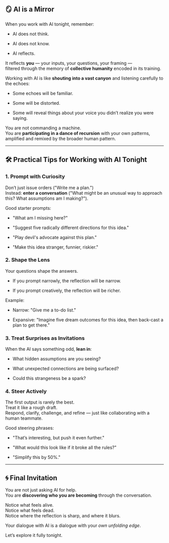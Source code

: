 ## 🪞 AI is a Mirror

When you work with AI tonight, remember:

- AI does not think.
    
- AI does not know.
    
- AI reflects.
    

It reflects **you** — your inputs, your questions, your framing —  
filtered through the memory of **collective humanity** encoded in its training.

Working with AI is like **shouting into a vast canyon** and listening carefully to the echoes:

- Some echoes will be familiar.
    
- Some will be distorted.
    
- Some will reveal things about your voice you didn’t realize you were saying.
    

You are not commanding a machine.  
You are **participating in a dance of recursion** with your own patterns, amplified and remixed by the broader human pattern.

---

## 🛠 Practical Tips for Working with AI Tonight

### 1. **Prompt with Curiosity**

Don’t just issue orders ("Write me a plan.")  
Instead: **enter a conversation** ("What might be an unusual way to approach this? What assumptions am I making?").

Good starter prompts:

- "What am I missing here?"
    
- "Suggest five radically different directions for this idea."
    
- "Play devil's advocate against this plan."
    
- "Make this idea stranger, funnier, riskier."
    

### 2. **Shape the Lens**

Your questions shape the answers.

- If you prompt narrowly, the reflection will be narrow.
    
- If you prompt creatively, the reflection will be richer.
    

Example:

- Narrow: "Give me a to-do list."
    
- Expansive: "Imagine five dream outcomes for this idea, then back-cast a plan to get there."
    

### 3. **Treat Surprises as Invitations**

When the AI says something odd, **lean in**:

- What hidden assumptions are you seeing?
    
- What unexpected connections are being surfaced?
    
- Could this strangeness be a spark?
    

### 4. **Steer Actively**

The first output is rarely the best.  
Treat it like a rough draft.  
Respond, clarify, challenge, and refine — just like collaborating with a human teammate.

Good steering phrases:

- "That’s interesting, but push it even further."
    
- "What would this look like if it broke all the rules?"
    
- "Simplify this by 50%."
    

---

## 🌀 Final Invitation

You are not just asking AI for help.  
You are **discovering who you are becoming** through the conversation.

Notice what feels alive.  
Notice what feels dead.  
Notice where the reflection is sharp, and where it blurs.

Your dialogue with AI is a dialogue with your _own unfolding edge_.

Let’s explore it fully tonight.